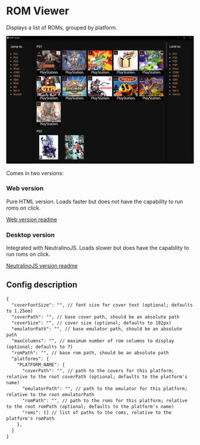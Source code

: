 # ROM Viewer

Displays a list of ROMs, grouped by platform.

![preview](preview.png)

Comes in two versions:

### Web version

Pure HTML version.
Loads faster but does not have the capability to run roms on click.

[Web version readme](/web-version/README.md)

### Desktop version

Integrated with NeutralinoJS.
Loads slower but does have the capability to run roms on click.

[NeutralinoJS version readme](/src/README.md)

## Config description

```
{
  "coverFontSize": "", // font size for cover text (optional; defaults to 1.25em)
  "coverPath": "", // base cover path, should be an absolute path
  "coverSize": "", // cover size (optional; defaults to 192px)
  "emulatorPath": "", // base emulator path, should be an absolute path
  "maxColumns": "", // maximum number of rom columns to display (optional; defaults to 7)
  "romPath": "", // base rom path, should be an absolute path
  "platforms": {
    "PLATFORM_NAME": {
      "coverPath": "", // path to the covers for this platform; relative to the root coverPath (optional; defaults to the platform's name)
      "emulatorPath": "", // path to the emulator for this platform; relative to the root emulatorPath
      "romPath": "", // path to the roms for this platform; relative to the root romPath (optional; defaults to the platform's name)
      "roms": [] // list of paths to the roms, relative to the platform's romPath
    },
  }
}
```
